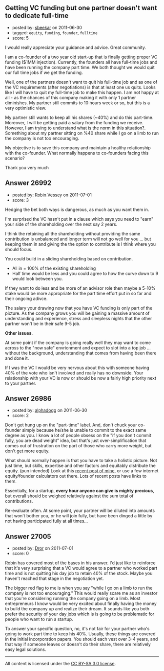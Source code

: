 ## Getting VC funding but one partner doesn't want to dedicate full-time

- posted by: [sbeekar](https://stackexchange.com/users/-1/11619-sbeekar) on 2011-06-30
- tagged: `equity`, `funding`, `founder`, `fulltime`
- score: 5

I would really appreciate your guidance and advice. Great community. 

I am a co-founder of a two year old start-up that is finally getting proper VC funding ($1MM injection). Currently, the founders all have full-time jobs and have been running the company part time. We both thought we would quit our full time jobs if we get the funding.

Well,  one of the partners doesn't want to quit his full-time job and as one of the VC requirements (after negotiations) is that at least one us quits. Looks like I will have to quit my full-time job to make this happen. I am not happy at all - as the chances of this company making it with only 1 partner diminishes. My partner still commits to 10 hours  week or so, but this is a very optimistic view.

My partner still wants to keep all his shares (~40%) and do this part-time. Moreover, I will be getting paid a salary from the funding we receive. However, I am trying to understand what is the norm in this situation?. Something about my partner sitting on %40 share while I go on a limb to run the company is not too encouraging.

My objective is to save this company and maintain a healthy relationship with the co-founder. What normally happens to co-founders facing this scenario?

Thank you very much




## Answer 26992

- posted by: [Robin Vessey](https://stackexchange.com/users/-1/984-robin-vessey) on 2011-07-01
- score: 3

Hedging the bet both ways is dangerous, as much as you want them in.

I'm surprised the VC hasn't put in a clause which says you need to "earn" your side of the shareholding over the next say 2 years.

I think the retaining all the shareholding without providing the same contribution is unbalanced and longer term will not go well for you ... but keeping them in and giving the the option to contribute is I think where you should focus.

You could build in a sliding shareholding based on contribution. 

 - All in = 100% of the existing shareholding
 - Half time would be less and you could agree to how the curve down to 9 would look between you.

If they want to do less and be more of an advisor role then maybe a 5-10% stake would be more appropriate for the part time effort put in so far and their ongoing adivce.

The salary your drawing now that you have VC funding is only part of the picture. As the company grows you will be gaining a massive amount of understanding and experience, stress and sleepless nights that the other partner won't be in their safe 9-5 job. 

**Other issues**.

At some point if the company is going really well they may want to come across to the "now safe" envrionment and expect to slot into a top job ... without the background, understanding that comes from having been there and done it. 

If I was the VC I would be very nervous about this with someone having 40% of the vote who isn't involved and really has no downside. Your relationship with your VC is now or should be now a fairly high priority next to your partner. 


## Answer 26986

- posted by: [alphadogg](https://stackexchange.com/users/-1/3197-alphadogg) on 2011-06-30
- score: 2

<p>Don't get hung up on the "part-time" label. And, don't chuck your co-founder simply because he/she is unable to commit to the exact same degree as you. I know a lot of people obsess on the "if you don't commit fully, you are dead weight" idea, but that's just over-simplification that comes out of frustration on the part of those who carry more weight, but don't get more equity.</p>

<p>What should normally happen is that you have to take a holistic picture. Not just time, but skills, expertise and other factors and equitably distribute the equity. (pun intended) Look at this <a href="http://answers.onstartups.com/questions/26536/5-co-founder-dilemma-regarding-roles-equity/26580#26580">recent post of mine</a>, or use a few internet equity/founder calculators out there. Lots of recent posts have links to them.</p>

<p>Essentially, for a startup, <strong>every hour anyone can give is mighty precious</strong>, but overall should be weighed relatively against the sum total of contributions.</p>

<p>Re-evaluate often. At some point, your partner will be diluted into amounts that won't bother you, or he will join fully, but have been dinged a little by not having participated fully at all times...</p>



## Answer 27005

- posted by: [Dror](https://stackexchange.com/users/-1/1057-dror) on 2011-07-01
- score: 0

Robin has covered most of the bases in his answer. I'd just like to reinforce that it's very surprising that a VC would agree to a partner who worked part time and is not quitting his day job to retain 40% of the stock. Maybe you haven't reached that stage in the negotiation yet.

The bigger red flag to me is when you say "while I go on a limb to run the company is not too encouraging." This would really scare me as an investor that you're considering running the company going on a limb. Most entrepreneurs I know would be very excited about finally having the money to build the company up and realize their dream. It sounds like you both prefer the security of your day jobs which is is going to be problematic for people who want to run a startup.

To answer your specific question, no, it's not fair for your partner who's going to work part time to keep his 40%. Usually, these things are covered in the initial incorporation papers. You should each vest over 3-4 years, and that way if someone leaves or doesn't do their share, there are relatively easy legal solutions.



---

All content is licensed under the [CC BY-SA 3.0 license](https://creativecommons.org/licenses/by-sa/3.0/).
